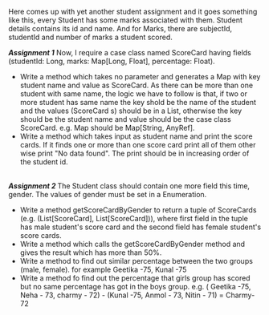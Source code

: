 Here comes up with yet another student assignment and it goes something like this, every Student has some marks associated with them.
Student details contains its id and name. And for Marks, there are subjectId, studentId and number of marks a student scored.


<b><i>Assignment 1</i></b> Now, I require a case class named ScoreCard having fields (studentId: Long, marks: Map[Long, Float], percentage: Float).
<br/>
<ul>
<li>
Write a method which takes no parameter and generates a Map with key student name and value as ScoreCard. As there can be more than one student with same name, the logic we have to follow is that, if two or more student has same name the key shold be the name of the student and the values (ScoreCard s) should be in a List, otherwise the key should be the student name and value should be the case class ScoreCard. e.g. Map should be Map[String, AnyRef].
</li>
<li>
Write a method which takes input as student name and print the score cards. If it finds one or more than one score card print all of them other wise print "No data found". The print should be in increasing order of the student id.
</li>
</ul>
<br/>
<b><i>Assignment 2 </i></b> The Student class should contain one more field this time, gender. The values of gender must be set in a Enumeration.
<br/>
<ul>
<li>
Write a method getScoreCardByGender to return a tuple of ScoreCards (e.g. (List[ScoreCard], List[ScoreCard])), where first field in the tuple has male student's score card and the second field has female student's score cards.
</li>
<li>
Write a method which calls the getScoreCardByGender method and gives the result which has more than 50%.
</li>
<li>
Write a method to find out similar percentage between the two groups (male, female). for example Geetika -75, Kunal -75
</li>
<li>
Write a method fo find out the percentage that girls group has scored but no same percentage has got in the boys group. e.g. ( Geetika -75, Neha - 73, charmy - 72) - (Kunal -75, Anmol - 73, Nitin - 71) = Charmy-72
</li>
</ul>